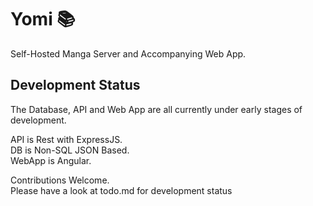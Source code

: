 # Yomi 📚
Self-Hosted Manga Server and Accompanying Web App.

## Development Status
The Database, API and Web App are all currently under early stages of development.

API is Rest with ExpressJS.\
DB is Non-SQL JSON Based.\
WebApp is Angular.

Contributions Welcome.\
Please have a look at todo.md for development status
